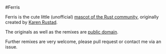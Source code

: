#Ferris

Ferris is the cute little (unofficial) [mascot of the Rust community](http://www.rustacean.net/),
originally created by [Karen Rustad](http://www.littlegreenriver.com/).

The originals as well as the remixes are [public domain](http://creativecommons.org/publicdomain/zero/1.0/).

Further remixes are very welcome, please pull request or contact me via an issue.
